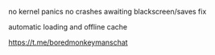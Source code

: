 no kernel panics
no crashes
awaiting blackscreen/saves fix

automatic loading and offline cache

https://t.me/boredmonkeymanschat

